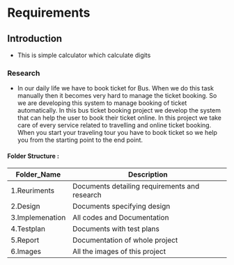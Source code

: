 
# Requirements

## Introduction

   - This is simple calculator which calculate digits

### Research

   - In our daily life we have to book ticket for Bus. When we do this task manually then it becomes very hard to manage the ticket booking. So we are developing this system to manage booking of ticket automatically.
    In this bus ticket booking project we develop the system that can help the user to book their ticket online.
    In this project we take care of every service related to travelling and online ticket booking. When you start your traveling tour you have to book ticket so we help you from the starting point to the end point.

#### Folder Structure :
| Folder_Name 	 | Description
|----------------|---------------------------------------------- |
| 1.Reuriments 	 | Documents detailing requirements and research |
| 2.Design 	     | Documents specifying design | 
| 3.Implemenation| All codes and Documentation |
| 4.Testplan 	   | Documents with test plans |
| 5.Report 	     | Documentation of whole project |
| 6.Images 	     | All the images of this project |

